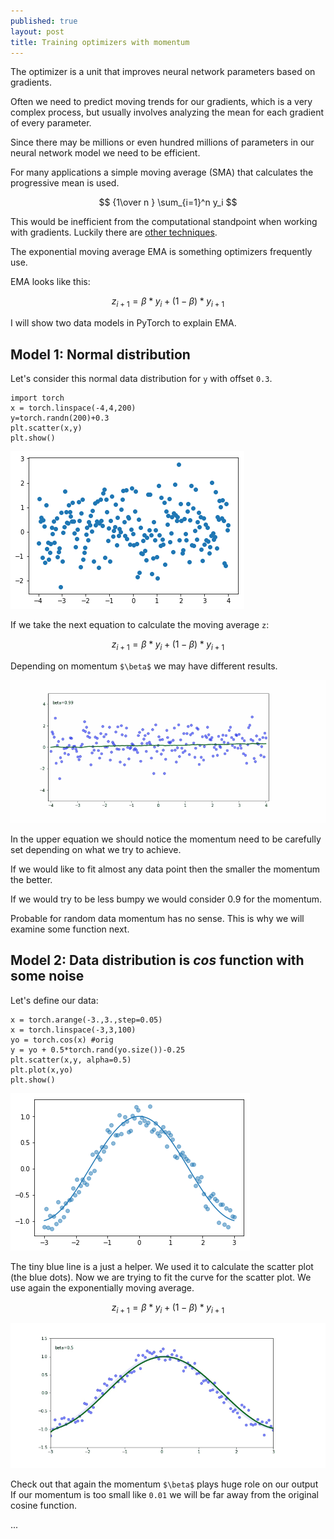 ```yaml
---
published: true
layout: post
title: Training optimizers with momentum
---
```

The optimizer is a unit that improves neural network parameters based on gradients.

Often we need to predict moving trends for our gradients, which is a very complex process, but usually involves analyzing the mean for each gradient of every parameter.

Since there may be millions or even hundred millions of parameters in our neural network model we need to be efficient.

For many applications a simple moving average (SMA) that calculates the progressive mean is used.

$$ {1\over n } \sum_{i=1}^n y_i  $$

This would be inefficient from the computational standpoint when working with gradients. Luckily there are [other techniques](https://en.wikipedia.org/wiki/Moving_average).

The exponential moving average EMA is something optimizers frequently use.

EMA looks like this:

$$z_{i+1} = \beta * y_i + (1-\beta) * y_{i+1}$$

I will show two data models in PyTorch to explain EMA.

## Model 1: Normal distribution 

Let's consider this normal data distribution for `y` with offset `0.3`.
```
import torch
x = torch.linspace(-4,4,200)
y=torch.randn(200)+0.3
plt.scatter(x,y)
plt.show()
```

![IMG](/images/momentum1.png)

If we take the next equation to calculate the moving average `z`:

$$z_{i+1} = \beta * y_i + (1-\beta) * y_{i+1}$$

Depending on momentum `$\beta$` we may have different results.

![IMG](/images/momentum2.gif)

In the upper equation we should notice the momentum need to be carefully set depending on what we try to achieve.

If we would like to fit almost any data point then the smaller the momentum the better.

If we would try to be less bumpy we would consider 0.9 for the momentum.

Probable for random data momentum has no sense. This is why we will examine some function next.


## Model 2: Data distribution is *cos* function with some noise

Let's define our data:

```
x = torch.arange(-3.,3.,step=0.05)
x = torch.linspace(-3,3,100)
yo = torch.cos(x) #orig
y = yo + 0.5*torch.rand(yo.size())-0.25
plt.scatter(x,y, alpha=0.5)
plt.plot(x,yo)
plt.show()
```

![IMG](/images/momentum3.png)

The tiny blue line is a just a helper. We used it to calculate the scatter plot (the blue dots). Now we are trying to fit the curve for the scatter plot. We use again the exponentially moving average.

$$z_{i+1} = \beta * y_i + (1-\beta) * y_{i+1}$$


![IMG](/images/momentum4.gif)

Check out that again the momentum `$\beta$` plays huge role on our output If our momentum is too small like `0.01` we will be far away from the original cosine function.

...